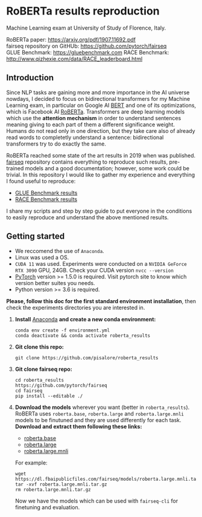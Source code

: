# RoBERTa results reproduction
Machine Learning exam at University of Study of Florence, Italy.

RoBERTa paper: https://arxiv.org/pdf/1907.11692.pdf \
fairseq repository on GitHUb: https://github.com/pytorch/fairseq \
GLUE Benchmark: https://gluebenchmark.com 
RACE Benchmark: http://www.qizhexie.com/data/RACE_leaderboard.html

## Introduction
Since NLP tasks are gaining more and more importance in the AI universe nowdays, I decided to focus on bidirectional transformers for my Machine Learning exam, in particular on Google AI [BERT](https://arxiv.org/pdf/1810.04805.pdf) and one of its optimizations, which is Facebook AI [RoBERTa](https://arxiv.org/pdf/1907.11692.pdf). Transformers are deep learning models which use the **attention mechanism** in order to understand sentences meaning giving to each part of them a different significance weight. Humans do not read only in one direction, but they take care also of already read words to completetly understand a sentence: bidirectional transformers try to do exactly the same.

RoBERTa reached some state of the art results in 2019 when was published. [fairseq](https://github.com/pytorch/fairseq) repository contains everything to reproduce such results, pre-trained models and a good documentation; however, some work could be trivial. In this repository I would like to gather my experience and everything I found useful to reproduce:
-  [GLUE Benchmark results](https://gluebenchmark.com/submission/JuLiHrAkS9VSQRh1W6TJ9V9SOu23/-Lk5ZrckAabWVeQBoxrA)
- [RACE Benchmark results](http://www.cs.cmu.edu/~glai1/data/race/)

I share my scripts and step by step guide to put everyone in the conditions to easily reproduce and understand the above mentioned results.

## Getting started
- We reccomend the use of `Anaconda`.
- Linux was used a OS. 
- `CUDA 11` was used. Experiments were conducted on a `NVIDIA GeForce RTX 3090` GPU, 24GB. Check your CUDA version `nvcc --version`
- [PyTorch](https://pytorch.org/) version >= 1.5.0 is required. Visit pytorch site to know which version better suites you needs.
- Python version >= 3.6 is required.

**Please, follow this doc for the first standard environment installation**, then check the experiments directories you are interested in.

1. **Install** [Anaconda](https://www.anaconda.com/products/individual) **and create a new conda environment:**
    ```shell
    conda env create -f environment.yml
    conda deactivate && conda activate roberta_results
    ```

2. **Git clone this repo:**
    ```shell
    git clone https://github.com/pisalore/roberta_results
    ```  

4. **Git clone fairseq repo:**
    ```shell
    cd roberta_results
    https://github.com/pytorch/fairseq
    cd fairseq
    pip install --editable ./
    ```

5. **Download the models** wherever you want (better in `roberta_results`). RoBERTa uses `roberta.base`, `roberta.large` and `roberta.large.mnli` models to be finutuned and they are used differently for each task. **Download and extract them following these links:**
    - [roberta.base](https://dl.fbaipublicfiles.com/fairseq/models/roberta.base.tar.gz)
    - [roberta.large](https://dl.fbaipublicfiles.com/fairseq/models/roberta.large.tar.gz)
    - [roberta.large.mnli](https://dl.fbaipublicfiles.com/fairseq/models/roberta.large.mnli.tar.gz)

    For example:
    ```shell
    wget https://dl.fbaipublicfiles.com/fairseq/models/roberta.large.mnli.tar.gz
    tar -xvf roberta.large.mnli.tar.gz
    rm roberta.large.mnli.tar.gz
    ```
    Now we have the models which can be used with `fairseq-cli` for finetuning and evaluation. 

